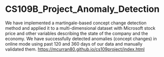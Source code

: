 # CS109B_Project_Anomaly_Detection
We have implemented a martingale-based concept change detection method and applied it to a multi-dimensional dataset with Microsoft stock price and other variables describing the state of the company and the economy.  We have successfully detected anomalies (concept changes) in online mode using past 120 and 360 days of our data and manually validated them.
https://mcurran80.github.io/cs109project/index.html
